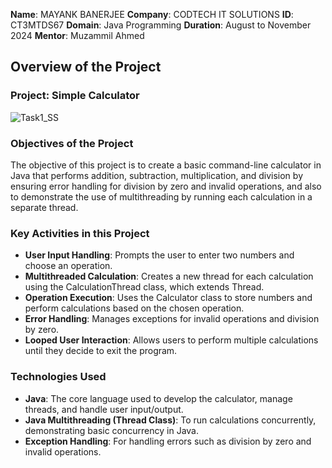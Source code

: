 **Name**: MAYANK BANERJEE
**Company**: CODTECH IT SOLUTIONS
**ID**: CT3MTDS67
**Domain**: Java Programming
**Duration**: August to November 2024
**Mentor**: Muzammil Ahmed

## Overview of the Project

### Project: Simple Calculator
![Task1_SS](https://github.com/user-attachments/assets/c47b24c1-7440-4047-98a9-978c8e8971cb)




### Objectives of the Project
The objective of this project is to create a basic command-line calculator in Java that performs addition, subtraction, multiplication, and division
by ensuring error handling for division by zero and invalid operations, and also to demonstrate the use of multithreading by running each calculation in a separate thread.

### Key Activities in this Project
- **User Input Handling**: Prompts the user to enter two numbers and choose an operation.
- **Multithreaded Calculation**: Creates a new thread for each calculation using the CalculationThread class, which extends Thread.
- **Operation Execution**: Uses the Calculator class to store numbers and perform calculations based on the chosen operation.
- **Error Handling**: Manages exceptions for invalid operations and division by zero.
- **Looped User Interaction**: Allows users to perform multiple calculations until they decide to exit the program.

### Technologies Used
- **Java**: The core language used to develop the calculator, manage threads, and handle user input/output.
- **Java Multithreading (Thread Class)**: To run calculations concurrently, demonstrating basic concurrency in Java.
- **Exception Handling**: For handling errors such as division by zero and invalid operations.

